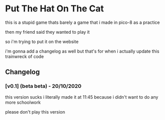 # Put The Hat On The Cat

this is a stupid game thats barely a game that i made in pico-8 as a practice

then my friend said they wanted to play it

so i'm trying to put it on the website

i'm gonna add a changelog as well but that's for when i actually update this trainwreck of code

## Changelog

### [v0.1] (beta beta) - 20/10/2020
this version sucks i literally made it at 11:45 because i didn't want to do any more schoolwork

please don't play this version
